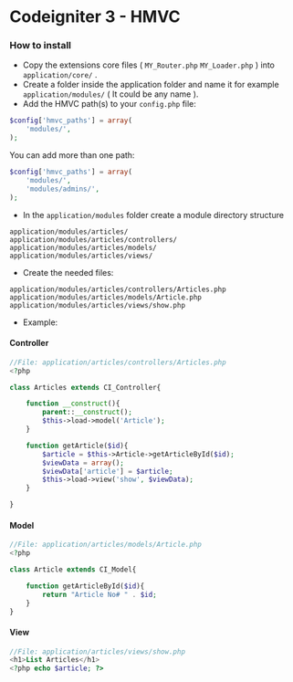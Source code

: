 # Codeigniter 3 - HMVC #

### How to install ###

* Copy the extensions core files ( ```MY_Router.php``` ```MY_Loader.php``` ) into ```application/core/``` .
* Create a folder inside the application folder and name it for example ```application/modules/``` ( It could be any name ).
* Add the HMVC path(s) to your ```config.php``` file:

```php
$config['hmvc_paths'] = array(
    'modules/',
);
```
You can add more than one path:

```php
$config['hmvc_paths'] = array(
    'modules/',
    'modules/admins/',
);
```
* In the ```application/modules``` folder create a module directory structure
```
application/modules/articles/
application/modules/articles/controllers/
application/modules/articles/models/
application/modules/articles/views/
```
* Create the needed files:

```
application/modules/articles/controllers/Articles.php
application/modules/articles/models/Article.php
application/modules/articles/views/show.php
```
* Example:

#### Controller ####
```php
//File: application/articles/controllers/Articles.php
<?php

class Articles extends CI_Controller{

	function __construct(){
		parent::__construct();
		$this->load->model('Article');
	}

	function getArticle($id){
		$article = $this->Article->getArticleById($id);
		$viewData = array();
		$viewData['article'] = $article;
		$this->load->view('show', $viewData);
	}

}
```
#### Model ####
```php
//File: application/articles/models/Article.php
<?php

class Article extends CI_Model{

	function getArticleById($id){
		return "Article No# " . $id;
	}
}
```
#### View ####
```php
//File: application/articles/views/show.php
<h1>List Articles</h1>
<?php echo $article; ?>

